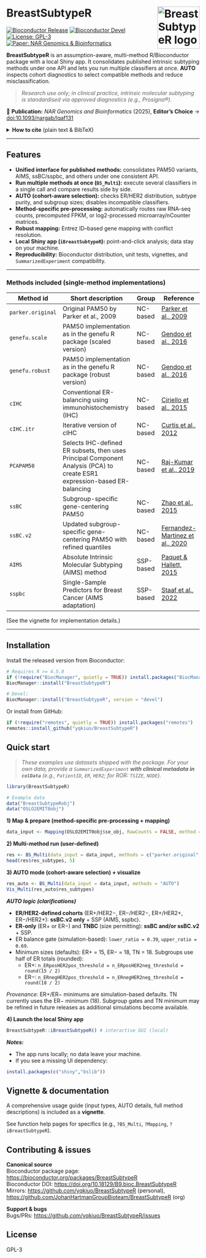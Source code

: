 # BreastSubtypeR <a href='https://github.com/yqkiuo/BreastSubtypeR'><img src="inst/ShinyBreastSubtypeR/logo.svg" alt="BreastSubtypeR logo" align="right" height="110"/></a>

<!-- badges: start -->
[![Bioconductor Release](https://bioconductor.org/shields/years-in-bioc/BreastSubtypeR.svg)](https://bioconductor.org/packages/BreastSubtypeR)
[![Bioconductor Devel](https://bioconductor.org/shields/build/devel/bioc/BreastSubtypeR.svg)](https://bioconductor.org/packages/devel/bioc/html/BreastSubtypeR.html)
[![License: GPL-3](https://img.shields.io/badge/license-GPL--3-blue.svg)](https://opensource.org/licenses/GPL-3.0)
[![Paper: NAR Genomics & Bioinformatics](https://img.shields.io/badge/Paper-NAR%20Genomics%20%26%20Bioinformatics-0a7)](https://doi.org/10.1093/nargab/lqaf131)
<!-- badges: end -->

**BreastSubtypeR** is an assumption-aware, multi-method R/Bioconductor package with a local Shiny app.
It consolidates published intrinsic subtyping methods under one API and lets you run multiple classifiers at once.
**AUTO** inspects cohort diagnostics to select compatible methods and reduce misclassification.

> *Research use only; in clinical practice, intrinsic molecular subtyping is standardised via approved diagnostics (e.g., Prosigna®).*

📄 **Publication:** *NAR Genomics and Bioinformatics* (2025), **Editor’s Choice** → [doi:10.1093/nargab/lqaf131](https://doi.org/10.1093/nargab/lqaf131)

<details>
<summary><strong>How to cite</strong> (plain text &amp; BibTeX)</summary>

**Plain text**

Yang Q., Hartman J., Sifakis E.G. (2025). BreastSubtypeR: a unified R/Bioconductor package for intrinsic molecular subtyping in breast cancer research. *NAR Genomics and Bioinformatics*. <https://doi.org/10.1093/nargab/lqaf131>

**BibTeX**
```bibtex
@article{Yang2025BreastSubtypeR,
  author  = {Yang, Qiao and Hartman, Johan and Sifakis, Emmanouil G.},
  title   = {{BreastSubtypeR}: a unified R/Bioconductor package for intrinsic molecular subtyping in breast cancer research},
  journal = {NAR Genomics and Bioinformatics},
  year    = {2025},
  volume  = {7},
  number  = {4},
  pages   = {lqaf131},
  doi     = {10.1093/nargab/lqaf131},
  url     = {https://doi.org/10.1093/nargab/lqaf131}
}

```
</details>

------------------------------------------------------------------------

## Features

- **Unified interface for published methods:** consolidates PAM50 variants, AIMS, ssBC/sspbc, and others under one consistent API.
- **Run multiple methods at once (`BS_Multi`):** execute several classifiers in a single call and compare results side by side.
- **AUTO (cohort-aware selection):** checks ER/HER2 distribution, subtype purity, and subgroup sizes; disables incompatible classifiers.
- **Method-specific pre-processing:** automatically routes raw RNA-seq counts, precomputed FPKM, or log2-processed microarray/nCounter matrices.
- **Robust mapping:** Entrez ID–based gene mapping with conflict resolution.
- **Local Shiny app (`iBreastSubtypeR`):** point-and-click analysis; data stay on your machine.
- **Reproducibility:** Bioconductor distribution, unit tests, vignettes, and `SummarizedExperiment` compatibility.

------------------------------------------------------------------------

### Methods included (single-method implementations)

| **Method id** | **Short description** | **Group** | **Reference** |
|------------------|-------------------|------------------|------------------|
| `parker.original` | Original PAM50 by Parker et al., 2009 | NC-based | [Parker et al., 2009](https://doi.org/10.1200/JCO.2008.18.1370) |
| `genefu.scale` | PAM50 implementation as in the genefu R package (scaled version) | NC-based | [Gendoo et al., 2016](https://doi.org/10.1093/bioinformatics/btv693) |
| `genefu.robust` | PAM50 implementation as in the genefu R package (robust version) | NC-based | [Gendoo et al., 2016](https://doi.org/10.1093/bioinformatics/btv693) |
| `cIHC` | Conventional ER-balancing using immunohistochemistry (IHC) | NC-based | [Ciriello et al., 2015](https://doi.org/10.1016/j.cell.2015.09.033) |
| `cIHC.itr` | Iterative version of cIHC | NC-based | [Curtis et al., 2012](https://doi.org/10.1038/nature10983) |
| `PCAPAM50` | Selects IHC-defined ER subsets, then uses Principal Component Analysis (PCA) to create ESR1 expression-based ER-balancing | NC-based | [Raj-Kumar et al., 2019](https://doi.org/10.1038/s41598-019-44339-4) |
| `ssBC` | Subgroup-specific gene-centering PAM50 | NC-based | [Zhao et al., 2015](https://doi.org/10.1186/s13058-015-0520-4) |
| `ssBC.v2` | Updated subgroup-specific gene-centering PAM50 with refined quantiles | NC-based | [Fernandez-Martinez et al., 2020](https://doi.org/10.1200/JCO.20.01276) |
| `AIMS` | Absolute Intrinsic Molecular Subtyping (AIMS) method | SSP-based | [Paquet & Hallett, 2015](https://doi.org/10.1093/jnci/dju357) |
| `sspbc` | Single-Sample Predictors for Breast Cancer (AIMS adaptation) | SSP-based | [Staaf et al., 2022](https://doi.org/10.1038/s41523-022-00465-3) |

(See the vignette for implementation details.)

------------------------------------------------------------------------

## Installation

Install the released version from Bioconductor:

``` r
# Requires R >= 4.5.0
if (!require("BiocManager", quietly = TRUE)) install.packages("BiocManager")
BiocManager::install("BreastSubtypeR")

# Devel:
BiocManager::install("BreastSubtypeR", version = "devel")
```

Or install from GitHub:

``` r
if (!require("remotes", quietly = TRUE)) install.packages("remotes")
remotes::install_github("yqkiuo/BreastSubtypeR")
```

## Quick start

> *These examples use datasets shipped with the package. For your own data, provide a `SummarizedExperiment` **with clinical metadata in `colData`** (e.g., `PatientID`, `ER`, `HER2`; for ROR: `TSIZE`, `NODE`).*

``` r
library(BreastSubtypeR)

# Example data
data("BreastSubtypeRobj")
data("OSLO2EMIT0obj")
```

**1) Map & prepare (method-specific pre-processing + mapping)**

``` r
data_input <- Mapping(OSLO2EMIT0obj$se_obj, RawCounts = FALSE, method = "max", impute = TRUE)
```

**2) Multi-method run (user-defined)**

``` r
res <- BS_Multi(data_input = data_input, methods = c("parker.original","PCAPAM50","sspbc"))
head(res$res_subtypes, 5)
```

**3) AUTO mode (cohort-aware selection) + visualize**

``` r
res_auto <- BS_Multi(data_input = data_input, methods = "AUTO")
Vis_Multi(res_auto$res_subtypes)
```

***AUTO logic (clarifications)***

- **ER/HER2-defined cohorts** (ER+/HER2−, ER−/HER2−, ER+/HER2+, ER−/HER2+): 
**ssBC.v2 only** + SSP (AIMS, sspbc).
- **ER-only** (ER+ or ER−) and **TNBC** (size permitting): 
**ssBC and/or ssBC.v2** + SSP.
- ER balance gate (simulation-based): `lower_ratio = 0.39`, `upper_ratio = 0.69`.
- Minimum sizes (defaults): ER+ = 15, ER− = 18, TN = 18. 
Subgroups use half of ER totals (rounded):
    -   ER+: `n_ERposHER2pos_threshold = n_ERposHER2neg_threshold = round(15 / 2)`
    -   ER−: `n_ERnegHER2pos_threshold = n_ERnegHER2neg_threshold = round(18 / 2)`

*Provenance*: ER+/ER− minimums are simulation-based defaults. 
TN currently uses the ER− minimum (18). 
Subgroup gates and TN minimum may be refined in future releases 
as additional simulations become available.

**4) Launch the local Shiny app**

``` r
BreastSubtypeR::iBreastSubtypeR() # interactive GUI (local)
```
***Notes:***
-   The app runs locally; no data leave your machine.
-   If you see a missing UI dependency:

``` r
install.packages(c("shiny","bslib"))
```

## Vignette & documentation

A comprehensive usage guide (input types, AUTO details, full method descriptions) is included as a **vignette**.

See function help pages for specifics (e.g., `?BS_Multi`, `?Mapping`, `?iBreastSubtypeR`).

## Contributing & issues

**Canonical source**  
Bioconductor package page: <https://bioconductor.org/packages/BreastSubtypeR>  
Bioconductor DOI: <https://doi.org/10.18129/B9.bioc.BreastSubtypeR>  
Mirrors: <https://github.com/yqkiuo/BreastSubtypeR> (personal), <https://github.com/JohanHartmanGroupBioteam/BreastSubtypeR> (org)

**Support & bugs**  
Bugs/PRs: <https://github.com/yqkiuo/BreastSubtypeR/issues>

## License

GPL-3
